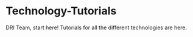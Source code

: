 # Technology-Tutorials
DRI Team, start here! Tutorials for all the different technologies are here.

